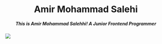 <div align="center">
  <h1 text-color="blue">Amir Mohammad Salehi</h1>
  <h5>This is Amir Mohammad Salehhi! A Junior Frontend Programmer</h5>
</div>

<img src="https://skillicons.dev/icons?i=html,css,bootstrap,git,github,js,ts"/>
